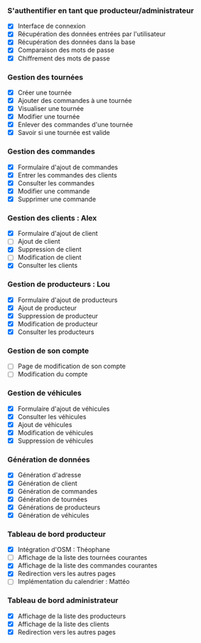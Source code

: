 ### S'authentifier en tant que producteur/administrateur
- [x] Interface de connexion
- [x] Récupération des données entrées par l'utilisateur
- [x] Récupération des données dans la base
- [x] Comparaison des mots de passe
- [x] Chiffrement des mots de passe

### Gestion des tournées
- [x] Créer une tournée
- [x] Ajouter des commandes à une tournée
- [x] Visualiser une tournée
- [x] Modifier une tournée
- [x] Enlever des commandes d'une tournée
- [x] Savoir si une tournée est valide

### Gestion des commandes
- [x] Formulaire d'ajout de commandes
- [x] Entrer les commandes des clients
- [x] Consulter les commandes
- [x] Modifier une commande
- [x] Supprimer une commande

### Gestion des clients : Alex
- [x] Formulaire d'ajout de client
- [ ] Ajout de client
- [x] Suppression de client
- [ ] Modification de client
- [x] Consulter les clients

### Gestion de producteurs : Lou
- [x] Formulaire d'ajout de producteurs
- [x] Ajout de producteur
- [x] Suppression de producteur
- [x] Modification de producteur
- [x] Consulter les producteurs

### Gestion de son compte
- [ ] Page de modification de son compte
- [ ] Modification du compte

### Gestion de véhicules
- [x] Formulaire d'ajout de véhicules
- [x] Consulter les véhicules
- [x] Ajout de véhicules
- [x] Modification de véhicules
- [x] Suppression de véhicules

### Génération de données
- [x] Génération d'adresse
- [x] Génération de client
- [x] Génération de commandes
- [x] Génération de tournées
- [x] Générations de producteurs
- [x] Génération de véhicules 

### Tableau de bord producteur
- [x] Intégration d'OSM : Théophane
- [ ] Affichage de la liste des tournées courantes
- [x] Affichage de la liste des commandes courantes
- [x] Redirection vers les autres pages
- [ ] Implémentation du calendrier : Mattéo

### Tableau de bord administrateur
- [x] Affichage de la liste des producteurs
- [x] Affichage de la liste des clients
- [x] Redirection vers les autres pages